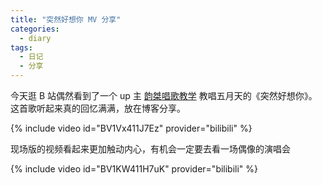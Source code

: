 ```yaml
---
title: "突然好想你 MV 分享"
categories:
  - diary
tags:
  - 日记
  - 分享
---
```

今天逛 B 站偶然看到了一个 up 主 [韵桀唱歌教学](https://www.bilibili.com/video/av66618622) 教唱五月天的《突然好想你》。这首歌听起来真的回忆满满，放在博客分享。

{% include video id="BV1Vx411J7Ez" provider="bilibili" %}

现场版的视频看起来更加触动内心，有机会一定要去看一场偶像的演唱会

{% include video id="BV1KW411H7uK" provider="bilibili" %}